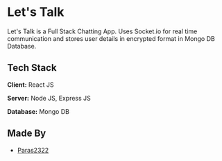 
# Let's Talk

Let's Talk is a Full Stack Chatting App.
Uses Socket.io for real time communication and stores user details in encrypted format in Mongo DB Database.
## Tech Stack

**Client:** React JS

**Server:** Node JS, Express JS

**Database:** Mongo DB
  

## Made By

- [Paras2322](https://github.com/Paras2322)

  
